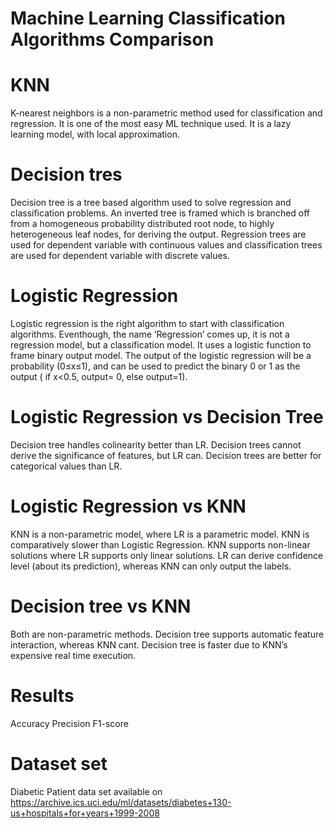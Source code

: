 # Machine Learning Classification  Algorithms Comparison 

# KNN
K-nearest neighbors is a non-parametric method used for classification and regression. It is one of the most easy ML technique used. It is a lazy learning model, with local approximation.

# Decision tres
Decision tree is a tree based algorithm used to solve regression and classification problems. An inverted tree is framed which is branched off from a homogeneous probability distributed root node, to highly heterogeneous leaf nodes, for deriving the output. Regression trees are used for dependent variable with continuous values and classification trees are used for dependent variable with discrete values.

# Logistic Regression
 Logistic regression is the right algorithm to start with classification algorithms. Eventhough, the name ‘Regression’ comes up, it is not a regression model, but a classification model. It uses a logistic function to frame binary output model. The output of the logistic regression will be a probability (0≤x≤1), and can be used to predict the binary 0 or 1 as the output ( if x<0.5, output= 0, else output=1).

# Logistic Regression vs Decision Tree
Decision tree handles colinearity better than LR.
Decision trees cannot derive the significance of features, but LR can.
Decision trees are better for categorical values than LR.

# Logistic Regression vs KNN 
KNN is a non-parametric model, where LR is a parametric model.
KNN is comparatively slower than Logistic Regression.
KNN supports non-linear solutions where LR supports only linear solutions.
LR can derive confidence level (about its prediction), whereas KNN can only output the labels.

# Decision tree vs KNN
Both are non-parametric methods.
Decision tree supports automatic feature interaction, whereas KNN cant.
Decision tree is faster due to KNN’s expensive real time execution.

# Results
Accuracy 
Precision
F1-score

# Dataset set
Diabetic Patient data set available on https://archive.ics.uci.edu/ml/datasets/diabetes+130-us+hospitals+for+years+1999-2008
